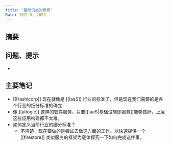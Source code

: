 ```yaml
---
title: "基础设施的培育"
Date: 10月 5, 2022
---
```

## 摘要


## 问题、提示
-  

## 主要笔记
-  [[Hashicorp]] 现在就像是 [[IaaS]] 行业的标准了，但是现在我们需要的是各个行业的细分标准的确立
- 像 [[altogic]] 这样的软件服务，只要[[IaaS|基础设施即服务]]能够做好，上层这些应用构建都不太难。
- 如何定义当前行业的细分标准？
	- 不清楚，现在要做的是尝试去做这方面的工作。以快速提供一个 [[firestore]] 类似服务的框架为载体探究一下如何完成这件事。


